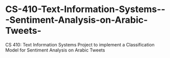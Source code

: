 # CS-410-Text-Information-Systems---Sentiment-Analysis-on-Arabic-Tweets-
CS 410: Text Information Systems Project to implement a Classification Model for Sentiment Analysis on Arabic Tweets 
